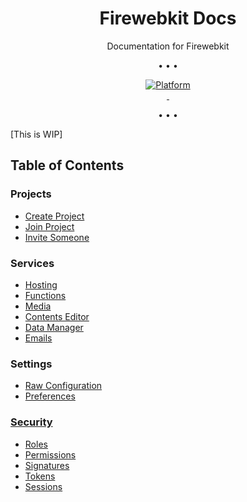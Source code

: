 <p align="center">
    <h1 align="center">Firewebkit Docs</h1>
    <p align="center">Documentation for Firewebkit</p>
</p>

<p align="center">
    •   •   •
</p>

<p align="center">
  <a aria-label="Platform Status" href="https://console.firewebkit.com">
    <img alt="Platform" src="https://img.shields.io/website?down_color=red&down_message=down&label=platform&style=for-the-badge&up_color=green&up_message=online&url=https%3A%2F%2Fconsole.firewebkit.com">
  </a>
  <br/>
  <a aria-label="NPM version" href="https://www.npmjs.com/package/firewebkit-functions">
    <img alt="" src="https://img.shields.io/npm/v/firewebkit-functions.svg?style=for-the-badge&labelColor=000000&label=firewebkit-functions">
  </a>
  <a aria-label="NPM version" href="https://www.npmjs.com/package/firewebkit-cli">
    <img alt="" src="https://img.shields.io/npm/v/firewebkit-cli.svg?style=for-the-badge&labelColor=000000&label=firewebkit-cli">
  </a>
  <br/>
  <a aria-label="Donate via PayPal" href="https://amrayn.com/donate">
    <img alt="" src="https://img.shields.io/static/v1?label=Donate&message=PayPal&color=purple&style=for-the-badge&labelColor=000000">
  </a>
</p>

<p align="center">
    •   •   •
</p>

[This is WIP]

## Table of Contents

### Projects
  * [Create Project](/docs/manage/create-project)
  * [Join Project](/docs/manage/join-project)
  * [Invite Someone](/docs/manage/invite-someone)

### Services
  * [Hosting](/docs/services/hosting)
  * [Functions](/docs/services/functions)
  * [Media](/docs/services/media)
  * [Contents Editor](/docs/services/contents)
  * [Data Manager](/docs/services/data)
  * [Emails](/docs/services/emails)

### Settings
  * [Raw Configuration](/docs/manage/raw-config)
  * [Preferences](/docs/manage/preferences)

### [Security](/docs/security/)
  * [Roles](/docs/security/roles)
  * [Permissions](/docs/security/permissions)
  * [Signatures](/docs/security/signatures)
  * [Tokens](/docs/security/tokens)
  * [Sessions](/docs/security/sessions)
